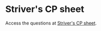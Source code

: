 # Striver's CP sheet

Access the questions at [Striver's CP sheet](https://takeuforward.org/interview-experience/strivers-cp-sheet/?utm_source=youtube&utm_medium=striver&utm_campaign=yt_video).